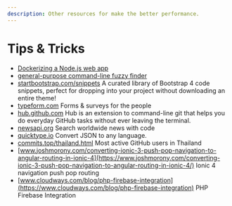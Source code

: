 ```yaml
---
description: Other resources for make the better performance.
---
```


# Tips & Tricks

* [Dockerizing a Node.js web app](https://nodejs.org/en/docs/guides/nodejs-docker-webapp/)
* [general-purpose command-line fuzzy finder](https://github.com/junegunn/fzf)
* [startbootstrap.com/snippets](https://startbootstrap.com/snippets/)  A curated library of Bootstrap 4 code snippets, perfect for dropping into your project without downloading an entire theme!
* [typeform.com](https://www.typeform.com/)  Forms & surveys for the people
* [hub.github.com](https://hub.github.com/)  Hub is an extension to command-line git that helps you do everyday GitHub tasks without ever leaving the terminal.
* [newsapi.org](https://newsapi.org/)  Search worldwide news with code
* [quicktype.io](https://quicktype.io/)  Convert JSON to any language.
* [commits.top/thailand.html](https://commits.top/thailand.html)  Most active GitHub users in Thailand
* [www.joshmorony.com/converting-ionic-3-push-pop-navigation-to-angular-routing-in-ionic-4](https://www.joshmorony.com/converting-ionic-3-push-pop-navigation-to-angular-routing-in-ionic-4/)  Ionic 4 navigation push pop routing
* [www.cloudways.com/blog/php-firebase-integration](https://www.cloudways.com/blog/php-firebase-integration)  PHP Firebase Integration

